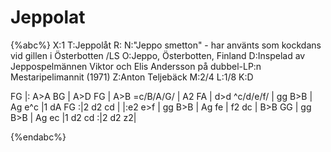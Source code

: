 # Jeppolat

{%abc%}
X:1
T:Jeppolåt
R:
N:"Jeppo smetton" - har använts som kockdans vid gillen i Österbotten /LS
O:Jeppo, Österbotten, Finland
D:Inspelad av Jeppospelmännen Viktor och Elis Andersson på dubbel-LP:n Mestaripelimannit (1971)
Z:Anton Teljebäck
M:2/4
L:1/8
K:D

FG |: A>A BG | A>D FG | A>B =c/B/A/G/ | A2 FA | d>d ^c/d/e/f/ | gg B>B | Ag e^c |1 dA FG :|2 d2 cd |
|:e2 e>f | gg B>B | Ag fe | f2 dc | B>B GG | gg B>B | Ag ec |1 d2 cd :|2 d2 z2|


{%endabc%}

